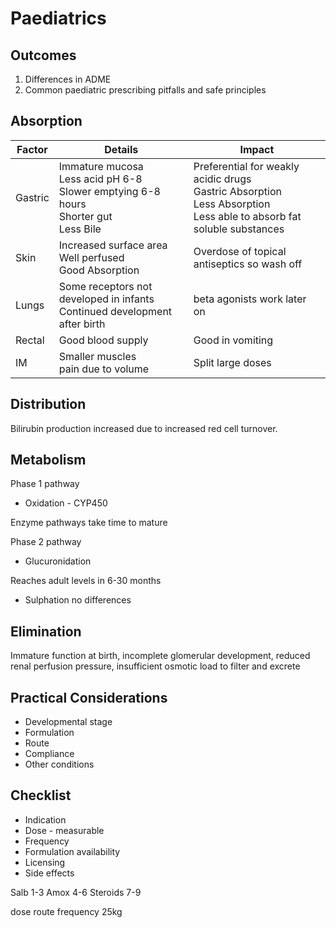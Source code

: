 # Paediatrics

## Outcomes

1. Differences in ADME
1. Common paediatric prescribing pitfalls and safe principles

## Absorption

| Factor | Details | Impact |
| --- | --- | --- |
| Gastric | Immature mucosa<br>Less acid pH 6-8<br>Slower emptying 6-8 hours<br>Shorter gut<br>Less Bile | Preferential for weakly acidic drugs<br>Gastric Absorption<br>Less Absorption<br>Less able to absorb fat soluble substances |
| Skin | Increased surface area<br>Well perfused<br>Good Absorption | Overdose of topical antiseptics so wash off |
| Lungs | Some receptors not developed in infants<br>Continued development after birth | beta agonists work later on |
| Rectal | Good blood supply | Good in vomiting |
| IM | Smaller muscles<br>pain due to volume | Split large doses |

## Distribution

Bilirubin production increased due to increased red cell turnover.

## Metabolism

Phase 1 pathway

- Oxidation - CYP450

Enzyme pathways take time to mature

Phase 2 pathway

- Glucuronidation

Reaches adult levels in 6-30 months

- Sulphation no differences

## Elimination

Immature function at birth, incomplete glomerular development, reduced renal perfusion pressure, insufficient osmotic load to filter and excrete

## Practical Considerations

- Developmental stage
- Formulation
- Route
- Compliance
- Other conditions

## Checklist

- Indication
- Dose - measurable
- Frequency
- Formulation availability
- Licensing
- Side effects

Salb 1-3
Amox 4-6
Steroids 7-9

dose route frequency
25kg
